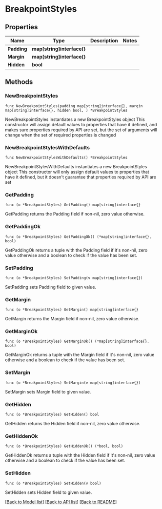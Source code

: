 # BreakpointStyles

## Properties

Name | Type | Description | Notes
------------ | ------------- | ------------- | -------------
**Padding** | **map[string]interface{}** |  | 
**Margin** | **map[string]interface{}** |  | 
**Hidden** | **bool** |  | 

## Methods

### NewBreakpointStyles

`func NewBreakpointStyles(padding map[string]interface{}, margin map[string]interface{}, hidden bool, ) *BreakpointStyles`

NewBreakpointStyles instantiates a new BreakpointStyles object
This constructor will assign default values to properties that have it defined,
and makes sure properties required by API are set, but the set of arguments
will change when the set of required properties is changed

### NewBreakpointStylesWithDefaults

`func NewBreakpointStylesWithDefaults() *BreakpointStyles`

NewBreakpointStylesWithDefaults instantiates a new BreakpointStyles object
This constructor will only assign default values to properties that have it defined,
but it doesn't guarantee that properties required by API are set

### GetPadding

`func (o *BreakpointStyles) GetPadding() map[string]interface{}`

GetPadding returns the Padding field if non-nil, zero value otherwise.

### GetPaddingOk

`func (o *BreakpointStyles) GetPaddingOk() (*map[string]interface{}, bool)`

GetPaddingOk returns a tuple with the Padding field if it's non-nil, zero value otherwise
and a boolean to check if the value has been set.

### SetPadding

`func (o *BreakpointStyles) SetPadding(v map[string]interface{})`

SetPadding sets Padding field to given value.


### GetMargin

`func (o *BreakpointStyles) GetMargin() map[string]interface{}`

GetMargin returns the Margin field if non-nil, zero value otherwise.

### GetMarginOk

`func (o *BreakpointStyles) GetMarginOk() (*map[string]interface{}, bool)`

GetMarginOk returns a tuple with the Margin field if it's non-nil, zero value otherwise
and a boolean to check if the value has been set.

### SetMargin

`func (o *BreakpointStyles) SetMargin(v map[string]interface{})`

SetMargin sets Margin field to given value.


### GetHidden

`func (o *BreakpointStyles) GetHidden() bool`

GetHidden returns the Hidden field if non-nil, zero value otherwise.

### GetHiddenOk

`func (o *BreakpointStyles) GetHiddenOk() (*bool, bool)`

GetHiddenOk returns a tuple with the Hidden field if it's non-nil, zero value otherwise
and a boolean to check if the value has been set.

### SetHidden

`func (o *BreakpointStyles) SetHidden(v bool)`

SetHidden sets Hidden field to given value.



[[Back to Model list]](../README.md#documentation-for-models) [[Back to API list]](../README.md#documentation-for-api-endpoints) [[Back to README]](../README.md)



